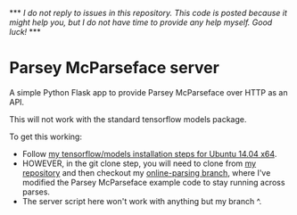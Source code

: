 *** _I do not reply to issues in this repository. This code is posted because it might help you, but I do not have time to provide any help myself. Good luck!_ ***

# Parsey McParseface server

A simple Python Flask app to provide Parsey McParseface over HTTP as an API.

This will not work with the standard tensorflow models package.

To get this working:

* Follow [my tensorflow/models installation steps for Ubuntu 14.04 x64](https://github.com/tensorflow/models/pull/115/files).
* HOWEVER, in the git clone step, you will need to clone from [my repository](https://github.com/JoshData/models) and then checkout my [online-parsing branch](https://github.com/JoshData/models/tree/online-parsing), where I've modified the Parsey McParseface example code to stay running across parses.
* The server script here won't work with anything but my branch ^.
 
